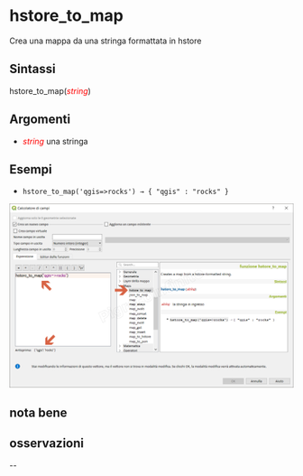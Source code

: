 # hstore_to_map

Crea una mappa da una stringa formattata in hstore

## Sintassi

hstore_to_map(_<span style="color:red;">string</span>_)

## Argomenti

* _<span style="color:red;">string</span>_ una stringa

## Esempi

* `hstore_to_map('qgis=>rocks') → { "qgis" : "rocks" }`

![](/img/maps/hstore_to_map/hstore_to_map1.png)

## nota bene

## osservazioni

--
